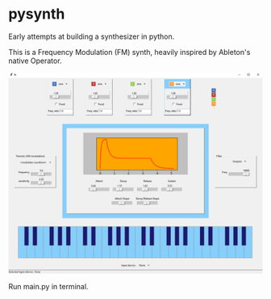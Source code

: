 # pysynth
Early attempts at building a synthesizer in python.

This is a Frequency Modulation (FM) synth, heavily inspired by Ableton's native Operator.

![Synth screenshot](./static/screenshots/screenshot1.png?raw=true "Screenshot of the synth GUI")

Run main.py in terminal.